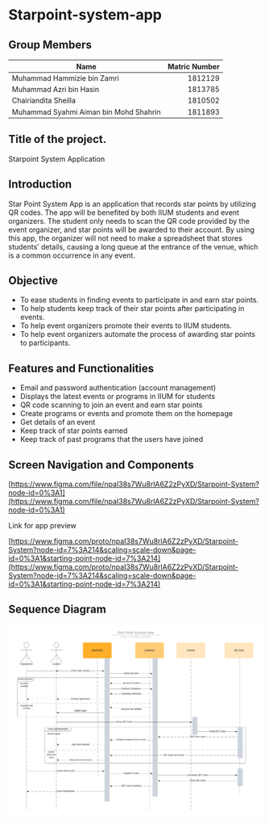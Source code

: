 # Starpoint-system-app

## Group Members

| Name       | Matric Number    | 
| ------------- |-------------:| 
| Muhammad Hammizie bin Zamri    | 1812129 | 
| Muhammad Azri bin Hasin     | 1813785 |  
| Chairiandita Sheilla | 1810502 |  
| Muhammad Syahmi Aiman bin Mohd Shahrin | 1811893 | 

##  Title of the project. 
Starpoint System Application

##  Introduction
Star Point System App is an application that records star points by utilizing QR codes. The app will be benefited by both IIUM students and event organizers. 
The student only needs to scan the QR code provided by the event organizer, and star points will be awarded to their account. By using this app, the organizer 
will not need to make a spreadsheet that stores students’ details, causing a long queue at the entrance of the venue, which is a common occurrence in any event.

##  Objective
- To ease students in finding events to participate in and earn star points.
- To help students keep track of their star points after participating in events.
- To help event organizers promote their events to IIUM students.
- To help event organizers automate the process of awarding star points to participants.

## Features and Functionalities
- Email and password authentication (account management)
- Displays the latest events or programs in IIUM for students
- QR code scanning to join an event and earn star points
- Create programs or events and promote them on the homepage
- Get details of an event
- Keep track of star points earned
- Keep track of past programs that the users have joined

## Screen Navigation and Components

[https://www.figma.com/file/npaI38s7Wu8rlA6Z2zPyXD/Starpoint-System?node-id=0%3A1](https://www.figma.com/file/npaI38s7Wu8rlA6Z2zPyXD/Starpoint-System?node-id=0%3A1)

Link for app preview

[https://www.figma.com/proto/npaI38s7Wu8rlA6Z2zPyXD/Starpoint-System?node-id=7%3A214&scaling=scale-down&page-id=0%3A1&starting-point-node-id=7%3A214](https://www.figma.com/proto/npaI38s7Wu8rlA6Z2zPyXD/Starpoint-System?node-id=7%3A214&scaling=scale-down&page-id=0%3A1&starting-point-node-id=7%3A214)

## Sequence Diagram
<img src="Sequence_diagram.jpeg" width="1000" >





